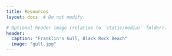 ```yaml
---
title: Resources
layout: docs  # Do not modify.

# Optional header image (relative to `static/media/` folder).
header:
  caption: "Franklin's Gull, Black Rock Beach"
  image: "gull.jpg"
---
```


